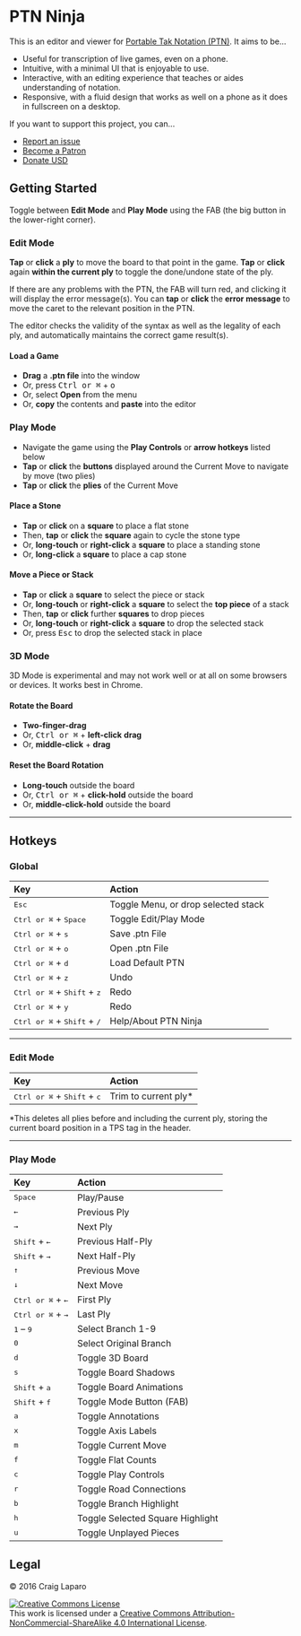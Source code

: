 # PTN Ninja

This is an editor and viewer for [Portable Tak Notation (PTN)](https://www.reddit.com/r/Tak/wiki/portable_tak_notation). It aims to be...

* Useful for transcription of live games, even on a phone.
* Intuitive, with a minimal UI that is enjoyable to use.
* Interactive, with an editing experience that teaches or aides understanding of notation.
* Responsive, with a fluid design that works as well on a phone as it does in fullscreen on a desktop.

If you want to support this project, you can...

* [Report an issue](https://github.com/gruppler/PTN-Ninja/issues/)
* [Become a Patron](https://www.patreon.com/gruppler)
* [Donate USD](https://www.paypal.me/gruppler)

## Getting Started
Toggle between **Edit Mode** and **Play Mode** using the FAB (the big button in the lower-right corner).

### Edit Mode
**Tap** or **click** a **ply** to move the board to that point in the game. **Tap** or **click** again **within the current ply** to toggle the done/undone state of the ply.

If there are any problems with the PTN, the FAB will turn red, and clicking it will display the error message(s). You can **tap** or **click** the **error message** to move the caret to the relevant position in the PTN.

The editor checks the validity of the syntax as well as the legality of each ply, and automatically maintains the correct game result(s).

#### Load a Game
- **Drag** a **.ptn file** into the window
- Or, press <kbd>Ctrl or &#x2318;</kbd> + <kbd>o</kbd>
- Or, select **Open** from the menu
- Or, **copy** the contents and **paste** into the editor

### Play Mode
- Navigate the game using the **Play Controls** or **arrow hotkeys** listed below
- **Tap** or **click** the **buttons** displayed around the Current Move to navigate by move (two plies)
- **Tap** or **click** the **plies** of the Current Move

#### Place a Stone
- **Tap** or **click** on a **square** to place a flat stone
- Then, **tap** or **click** the **square** again to cycle the stone type
- Or, **long-touch** or **right-click** a **square** to place a standing stone
- Or, **long-click** a **square** to place a cap stone

#### Move a Piece or Stack
- **Tap** or **click** a **square** to select the piece or stack
- Or, **long-touch** or **right-click** a **square** to select the **top piece** of a stack
- Then, **tap** or **click** further **squares** to drop pieces
- Or, **long-touch** or **right-click** a **square** to drop the selected stack
- Or, press <kbd>Esc</kbd> to drop the selected stack in place

### 3D Mode
3D Mode is experimental and may not work well or at all on some browsers or devices. It works best in Chrome.

#### Rotate the Board
- **Two-finger-drag**
- Or, <kbd>Ctrl or &#x2318;</kbd> + **left-click** **drag**
- Or, **middle-click** + **drag**

#### Reset the Board Rotation
- **Long-touch** outside the board
- Or, <kbd>Ctrl or &#x2318;</kbd> + **click-hold** outside the board
- Or, **middle-click-hold** outside the board

---
## Hotkeys
### Global
Key|Action
:--|:--
<kbd>Esc</kbd>|Toggle Menu, or drop selected stack
<kbd>Ctrl or &#x2318;</kbd> + <kbd>Space</kbd>|Toggle Edit/Play Mode
<kbd>Ctrl or &#x2318;</kbd> + <kbd>s</kbd>|Save .ptn File
<kbd>Ctrl or &#x2318;</kbd> + <kbd>o</kbd>|Open .ptn File
<kbd>Ctrl or &#x2318;</kbd> + <kbd>d</kbd>|Load Default PTN
<kbd>Ctrl or &#x2318;</kbd> + <kbd>z</kbd>|Undo
<kbd>Ctrl or &#x2318;</kbd> + <kbd>Shift</kbd> + <kbd>z</kbd>|Redo
<kbd>Ctrl or &#x2318;</kbd> + <kbd>y</kbd>|Redo
<kbd>Ctrl or &#x2318;</kbd> + <kbd>Shift</kbd> + <kbd>/</kbd>|Help/About PTN Ninja

---
### Edit Mode
Key|Action
:--|:--
<kbd>Ctrl or &#x2318;</kbd> + <kbd>Shift</kbd> + <kbd>c</kbd>|Trim to current ply*

\*This deletes all plies before and including the current ply, storing the current board position in a TPS tag in the header.

---
### Play Mode
Key|Action
:--|:--
<kbd>Space</kbd>|Play/Pause
<kbd>&larr;</kbd>|Previous Ply
<kbd>&rarr;</kbd>|Next Ply
<kbd>Shift</kbd> + <kbd>&larr;</kbd>|Previous Half-Ply
<kbd>Shift</kbd> + <kbd>&rarr;</kbd>|Next Half-Ply
<kbd>&uarr;</kbd>|Previous Move
<kbd>&darr;</kbd>|Next Move
<kbd>Ctrl or &#x2318;</kbd> + <kbd>&larr;</kbd>|First Ply
<kbd>Ctrl or &#x2318;</kbd> + <kbd>&rarr;</kbd>|Last Ply
<kbd>1</kbd> &ndash; <kbd>9</kbd>|Select Branch 1-9
<kbd>0</kbd>|Select Original Branch
<kbd>d</kbd>|Toggle 3D Board
<kbd>s</kbd>|Toggle Board Shadows
<kbd>Shift</kbd> + <kbd>a</kbd>|Toggle Board Animations
<kbd>Shift</kbd> + <kbd>f</kbd>|Toggle Mode Button (FAB)
<kbd>a</kbd>|Toggle Annotations
<kbd>x</kbd>|Toggle Axis Labels
<kbd>m</kbd>|Toggle Current Move
<kbd>f</kbd>|Toggle Flat Counts
<kbd>c</kbd>|Toggle Play Controls
<kbd>r</kbd>|Toggle Road Connections
<kbd>b</kbd>|Toggle Branch Highlight
<kbd>h</kbd>|Toggle Selected Square Highlight
<kbd>u</kbd>|Toggle Unplayed Pieces


## Legal
&copy; 2016 Craig Laparo

<a rel="license" href="http://creativecommons.org/licenses/by-nc-sa/4.0/"><img alt="Creative Commons License" style="border-width:0" src="https://i.creativecommons.org/l/by-nc-sa/4.0/88x31.png" /></a><br />This work is licensed under a <a rel="license" href="http://creativecommons.org/licenses/by-nc-sa/4.0/">Creative Commons Attribution-NonCommercial-ShareAlike 4.0 International License</a>.
